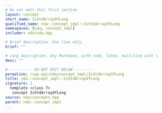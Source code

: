```yaml
---
# Do not edit this first section
layout: concept
short_name: IsStdArrayOfLong
qualified_name: nda::concept_impl::IsStdArrayOfLong
namespaces: [nda, concept_impl]
includer: nda/nda.hpp

# Brief description. One line only.
brief: ""

# Long description. Any Markdown, with code, latex, multiline with |
desc: ""

# ---------- DO NOT EDIT BELOW --------
permalink: /cpp-api/nda/concept_impl/IsStdArrayOfLong
title: nda::concept_impl::IsStdArrayOfLong
signature: |
  template <class T>
   concept IsStdArrayOfLong
source: nda/concepts.hpp
parent: nda::concept_impl
...
```


